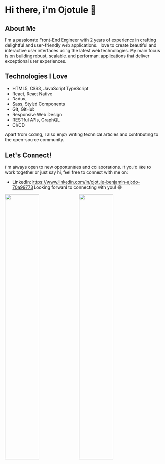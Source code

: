 # Hi there, i'm Ojotule 👋 

## About Me

I'm a passionate Front-End Engineer with 2 years of experience in crafting delightful and user-friendly web applications. I love to create beautiful and interactive user interfaces using the latest web technologies. My main focus is on building robust, scalable, and performant applications that deliver exceptional user experiences.

## Technologies I Love

- HTML5, CSS3, JavaScript TypeScript
- React, React Native
- Redux, 
- Sass, Styled Components
- Git, GitHub
- Responsive Web Design
- RESTful APIs, GraphQL
- CI/CD

Apart from coding, I also enjoy writing technical articles and contributing to the open-source community.

## Let's Connect!

I'm always open to new opportunities and collaborations. If you'd like to work together or just say hi, feel free to connect with me on:

- LinkedIn: https://www.linkedin.com/in/ojotule-benjamin-ajodo-70a99773
Looking forward to connecting with you! 😄

<img align="Left" width="47%" src="https://github-readme-stats.vercel.app/api?username=ojotule-benjamin&show_icons=true&theme=radical" alt />

<img align="Left" width="47%"  src="https://github-readme-stats.vercel.app/api/top-langs/?username=ojotule-benjamin&layout=compact" alt />

